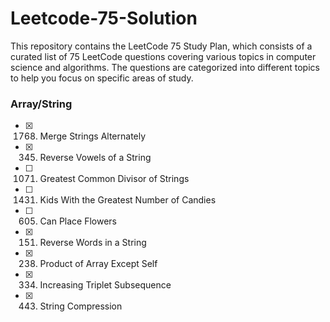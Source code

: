 # Leetcode-75-Solution
This repository contains the LeetCode 75 Study Plan, which consists of a curated list of 75 LeetCode questions covering various topics in computer science and algorithms. The questions are categorized into different topics to help you focus on specific areas of study.


### Array/String

- [x] 1768. Merge Strings Alternately
- [x] 345. Reverse Vowels of a String
- [ ] 1071. Greatest Common Divisor of Strings
- [ ] 1431. Kids With the Greatest Number of Candies
- [ ] 605. Can Place Flowers
- [x] 151. Reverse Words in a String
- [x] 238. Product of Array Except Self
- [x] 334. Increasing Triplet Subsequence
- [x] 443. String Compression
